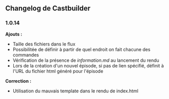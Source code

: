 ## Changelog de Castbuilder

### 1.0.14
**Ajouts :**
- Taille des fichiers dans le flux
- Possibilitée de définir à partir de quel endroit on fait chacune des commandes
- Vérification de la présence de *information.md* au lancement du rendu
- Lors de la création d'un nouvel épisode, si pas de lien spécifié, définit à l'URL du fichier html généré pour l'épisode

**Correction :**
- Utilisation du mauvais template dans le rendu de index.html
